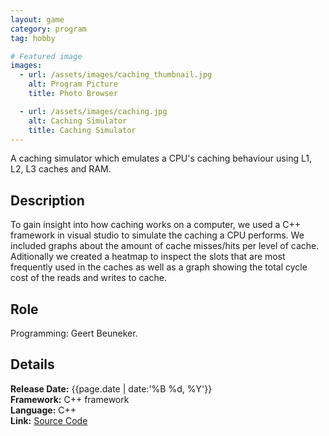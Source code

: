```yaml
---
layout: game
category: program
tag: hobby

# Featured image
images:
  - url: /assets/images/caching_thumbnail.jpg
    alt: Program Picture
    title: Photo Browser

  - url: /assets/images/caching.jpg
    alt: Caching Simulator
    title: Caching Simulator
---
```


A caching simulator which emulates a CPU's caching behaviour using L1, L2, L3 caches and RAM.
<!--content-->

## Description
To gain insight into how caching works on a computer, we used a C++ framework in visual studio to simulate the caching a CPU performs. We included graphs about the amount of cache misses/hits per level of cache. Aditionally we created a heatmap to inspect the slots that are most frequently used in the caches as well as a graph showing the total cycle cost of the reads and writes to cache.

## Role
Programming: Geert Beuneker.  

## Details
**Release Date:** {{page.date | date:'%B %d, %Y'}}  
**Framework:** C++ framework  
**Language:** C++  
**Link:** [Source Code](https://drive.google.com/uc?export=download&id=1XsOcSu1JhXj7ZBajIvyqrwJbRpB4Z0Ak)  
